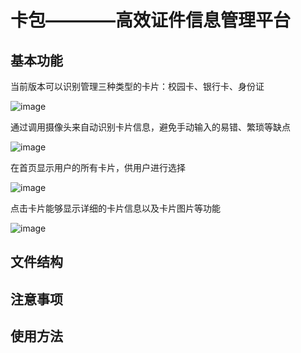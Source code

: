 # 卡包————高效证件信息管理平台

## 基本功能

当前版本可以识别管理三种类型的卡片：校园卡、银行卡、身份证

![image]()

通过调用摄像头来自动识别卡片信息，避免手动输入的易错、繁琐等缺点

![image]()

在首页显示用户的所有卡片，供用户进行选择

![image]()

点击卡片能够显示详细的卡片信息以及卡片图片等功能

![image]()


## 文件结构


## 注意事项


## 使用方法
